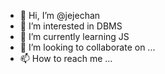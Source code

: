 - 👋 Hi, I’m @jejechan
- 👀 I’m interested in DBMS
- 🌱 I’m currently learning JS
- 💞️ I’m looking to collaborate on ...
- 📫 How to reach me ...

<!---
jejechan/jejechan is a ✨ special ✨ repository because its `README.md` (this file) appears on your GitHub profile.
You can click the Preview link to take a look at your changes.
--->
